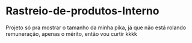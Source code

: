 # Rastreio-de-produtos-Interno
Projeto só pra mostrar o tamanho da minha pika, já que não está rolando remuneração, apenas o mérito, então vou curtir kkkk
